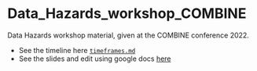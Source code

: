 # Data_Hazards_workshop_COMBINE
Data Hazards workshop material, given at the COMBINE conference 2022.

- See the timeline here [`timeframes.md`](timeframes.md)
- See the slides and edit using google docs [here](https://docs.google.com/presentation/d/1OvVyGjqNVzxN0DznCxk9HeJF6e1aZeJ6sDcIuUvm0b8/edit#slide=id.g118dc3aa1dc_0_88)
